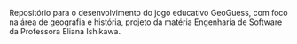 Repositório para o desenvolvimento do jogo educativo GeoGuess, com foco na área de geografia e história, projeto da matéria Engenharia de Software da Professora Eliana Ishikawa.
